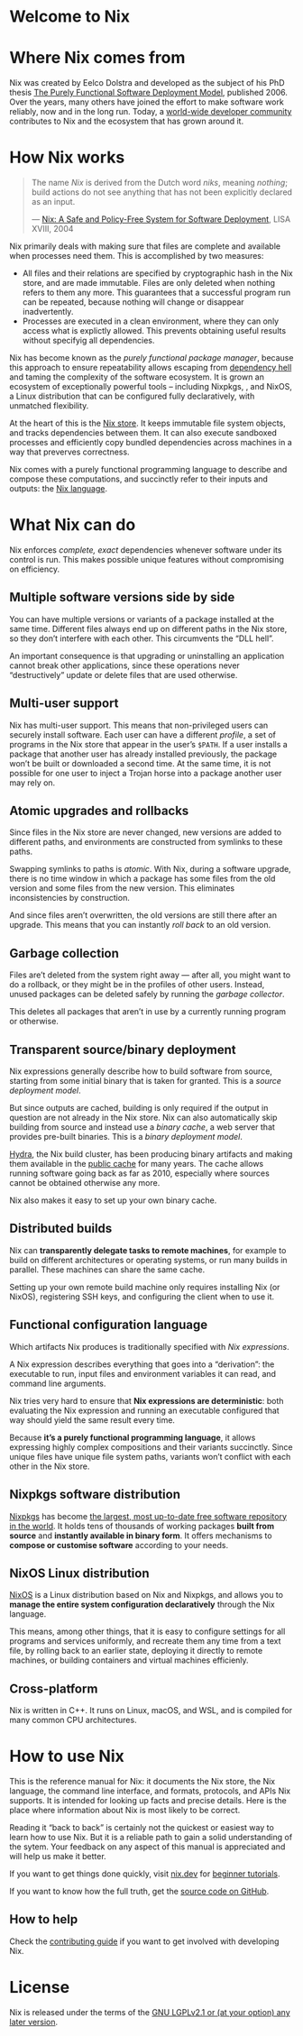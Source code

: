 # Welcome to Nix

# Where Nix comes from

Nix was created by Eelco Dolstra and developed as the subject of his PhD thesis [The Purely Functional Software Deployment Model](https://edolstra.github.io/pubs/phd-thesis.pdf), published 2006.
Over the years, many others have joined the effort to make software work reliably, now and in the long run.
Today, a [world-wide developer community](https://nixos.org/) contributes to Nix and the ecosystem that has grown around it.

# How Nix works

> The name *Nix* is derived from the Dutch word *niks*, meaning *nothing*;
> build actions do not see anything that has not been explicitly declared as an input.
>
> — [Nix: A Safe and Policy-Free System for Software Deployment](https://edolstra.github.io/pubs/nspfssd-lisa2004-final.pdf), LISA XVIII, 2004

Nix primarily deals with making sure that files are complete and available when processes need them.
This is accomplished by two measures:
- All files and their relations are specified by cryptographic hash in the Nix store, and are made immutable.
  Files are only deleted when nothing refers to them any more.
  This guarantees that a successful program run can be repeated, because nothing will change or disappear inadvertently.
- Processes are executed in a clean environment, where they can only access what is explictly allowed.
  This prevents obtaining useful results without specifyig all dependencies.

Nix has become known as the *purely functional package manager*, because this approach to ensure repeatability allows escaping from [dependency hell](https://en.wikipedia.org/wiki/Dependency_hell) and taming the complexity of the software ecosystem.
It is grown an ecosystem of exceptionally powerful tools – including Nixpkgs, , and NixOS, a Linux distribution that can be configured fully declaratively, with unmatched flexibility.

At the heart of this is the [Nix store](./store/index.md).
It keeps immutable file system objects, and tracks dependencies between them.
It can also execute sandboxed processes and efficiently copy bundled dependencies across machines in a way that preverves correctness.

Nix comes with a purely functional programming language to describe and compose these computations, and succinctly refer to their inputs and outputs: the [Nix language](./language/index.html).

# What Nix can do

Nix enforces *complete, exact* dependencies whenever software under its control is run.
This makes possible unique features without compromising on efficiency.

## Multiple software versions side by side

You can have multiple versions or variants of a package installed at the same time.
Different files always end up on different paths in the Nix store, so they don’t interfere with each other.
This circumvents the “DLL hell”.

An important consequence is that upgrading or uninstalling an application cannot break other applications, since these operations never “destructively” update or delete files that are used otherwise.

## Multi-user support

Nix has multi-user support.
This means that non-privileged users can securely install software.
Each user can have a different _profile_, a set of programs in the Nix store that appear in the user’s `$PATH`.
If a user installs a package that another user has already installed previously, the package won’t be built or downloaded a second time.
At the same time, it is not possible for one user to inject a Trojan horse into a package another user may rely on.

## Atomic upgrades and rollbacks

Since files in the Nix store are never changed, new versions are added to different paths, and environments are constructed from symlinks to these paths.

Swapping symlinks to paths is _atomic_.
With Nix, during a software upgrade, there is no time window in which a package has some files from the old version and some files from the new version.
This eliminates inconsistencies by construction.

And since files aren’t overwritten, the old versions are still there after an upgrade.
This means that you can instantly _roll back_ to an old version.

## Garbage collection

Files are’t deleted from the system right away — after all, you might want to do a rollback, or they might be in the profiles of other users.
Instead, unused packages can be deleted safely by running the _garbage collector_.

This deletes all packages that aren’t in use by a currently running program or otherwise.

## Transparent source/binary deployment

Nix expressions generally describe how to build software from source, starting from some initial binary that is taken for granted.
This is a _source deployment model_.

But since outputs are cached, building is only required if the output in question are not already in the Nix store.
Nix can also automatically skip building from source and instead use a _binary cache_, a web server that provides pre-built binaries.
This is a _binary deployment model_.

[Hydra](https://hydra.nixos.org/), the Nix build cluster, has been producing binary artifacts and making them available in the [public cache](http://cache.nixos.org/) for many years.
The cache allows running software going back as far as 2010, especially where sources cannot be obtained otherwise any more.

Nix also makes it easy to set up your own binary cache.

## Distributed builds

Nix can **transparently delegate tasks to remote machines**, for example to build on different architectures or operating systems, or run many builds in parallel.
These machines can share the same cache.

Setting up your own remote build machine only requires installing Nix (or NixOS), registering SSH keys, and configuring the client when to use it.

## Functional configuration language

Which artifacts Nix produces is traditionally specified with _Nix expressions_.

A Nix expression describes everything that goes into a “derivation”:
the executable to run, input files and environment variables it can read, and command line arguments.

Nix tries very hard to ensure that **Nix expressions are deterministic**:
both evaluating the Nix expression and running an executable configured that way  should yield the same result every time.

Because **it’s a purely functional programming language**, it allows expressing highly complex compositions and their variants succinctly.
Since unique files have unique file system paths, variants won’t conflict with each other in the Nix store.

## Nixpkgs software distribution

[Nixpkgs](https://github.com/NixOS/nixpkgs) has become [the largest, most up-to-date free software repository in the world](https://repology.org/repositories/graphs).
It holds tens of thousands of working packages **built from source** and **instantly available in binary form**.
It offers mechanisms to **compose or customise software** according to your needs.

## NixOS Linux distribution

[NixOS](https://github.com/NixOS/nixpkgs/tree/master/nixos) is a Linux distribution based on Nix and Nixpkgs, and allows you to **manage the entire system configuration declaratively** through the Nix language.

This means, among other things, that it is easy to configure settings for all programs and services uniformly, and recreate them any time from a text file, by rolling back to an earlier state, deploying it directly to remote machines, or building containers and virtual machines efficienly.

## Cross-platform

Nix is written in C++.
It runs on Linux, macOS, and WSL, and is compiled for many common CPU architectures.

# How to use Nix

This is the reference manual for Nix: it documents the Nix store, the Nix language, the command line interface, and formats, protocols, and APIs Nix supports.
It is intended for looking up facts and precise details.
Here is the place where information about Nix is most likely to be correct.

Reading it “back to back” is certainly not the quickest or easiest way to learn how to use Nix.
But it is a reliable path to gain a solid understanding of the sytem.
Your feedback on any aspect of this manual is appreciated and will help us make it better.

If you want to get things done quickly, visit [nix.dev](https://nix.dev) for [beginner tutorials](https://nix.dev/tutorials/first-steps).

If you want to know how the full truth, get the [source code on GitHub](https://github.com/NixOS/nix).

## How to help

Check the [contributing guide](https://github.com/NixOS/nix) if you want to get involved with developing Nix.

# License

Nix is released under the terms of the [GNU LGPLv2.1 or (at your option) any later version](http://www.gnu.org/licenses/old-licenses/lgpl-2.1.html).

